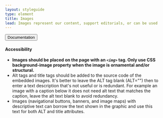 ```yaml
---
layout: styleguide
type: element
title: Images
lead: Images represent our content, support editorials, or can be used for ornamental purposes.
---
```


<!-- <div class="preview"></div> -->

<div class="usa-accordion-bordered usa-accordion-docs">
  <button class="usa-button-unstyled usa-accordion-button"
      aria-expanded="true" aria-controls="collapsible-0">
    Documentation
  </button>
  <div id="collapsible-0" aria-hidden="false" class="usa-accordion-content">
    <h4 class="usa-heading">Accessibility</h4>
    <ul class="usa-content-list">
      <li><strong>Images should be placed on the page with an <em class="em-yellow-bg"><code>&lt;img&gt;</code></em> tag. Only use CSS background-image property when the image is ornamental and/or structural. </strong></li>
      <li>Alt tags and title tags should be added to the source code of the embedded images. It's better to leave the ALT tag blank (ALT="") then to enter a text description that's not useful or is redundant. For example an image with a caption below it does not need alt text that matches the caption, leave the alt text blank to avoid redundancy.</li>
      <li>Images (navigational buttons, banners, and image maps) with descriptive text can borrow the text shown in the graphic and use this text for both ALT and title attributes.</li>
    </ul>  

  </div>
</div>
